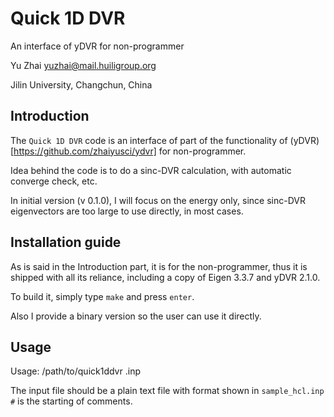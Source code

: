 # Quick 1D DVR

An interface of yDVR for non-programmer

Yu Zhai <yuzhai@mail.huiligroup.org> 

Jilin University, Changchun, China

## Introduction

The `Quick 1D DVR` code is an interface of part of the functionality of (yDVR)[https://github.com/zhaiyusci/ydvr] for non-programmer.

Idea behind the code is to do a sinc-DVR calculation, with automatic converge check, etc.

In initial version (v 0.1.0), I will focus on the energy only, since sinc-DVR eigenvectors are too large to use directly, in most cases.

## Installation guide

As is said in the Introduction part, it is for the non-programmer, thus it is shipped with all its reliance, including a copy of Eigen 3.3.7 and yDVR 2.1.0.

To build it, simply type `make` and press `enter`.

Also I provide a binary version so the user can use it directly.

## Usage
Usage: /path/to/quick1ddvr <filename>.inp

The input file should be a plain text file with format shown in `sample_hcl.inp`
`#` is the starting of comments.


